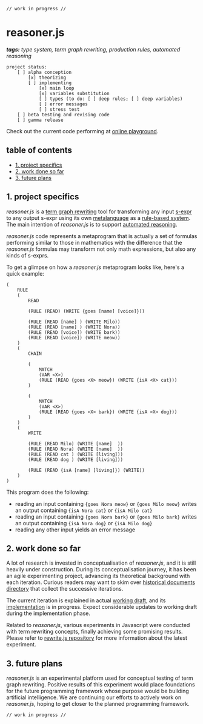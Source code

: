 ```
// work in progress //
```

# reasoner.js

_**tags:** type system, term graph rewriting, production rules, automated reasoning_

```
project status:
    [ ] alpha conception
        [x] theorizing
        [ ] implementing
            [x] main loop
            [x] variables substitution
            [ ] types (to do: [ ] deep rules; [ ] deep variables)
            [ ] error messages
            [ ] stress test
    [ ] beta testing and revising code
    [ ] gamma release
```

Check out the current code performing at [online playground](https://contrast-zone.github.io/reasoner.js/playground/).

## table of contents

- [1. project specifics](#1-project-specifics)
- [2. work done so far](#2-work-done-so-far)
- [3. future plans](#3-future-plans)

## 1. project specifics

*reasoner.js* is a [term graph rewriting](https://en.wikipedia.org/wiki/Graph_rewriting#Term_graph_rewriting) tool for transforming any input [s-expr](https://en.wikipedia.org/wiki/S-expression) to any output s-expr using its own [metalanguage](https://en.wikipedia.org/wiki/Metalanguage) as a [rule-based system](https://en.wikipedia.org/wiki/Rule-based_system). The main intention of *reasoner.js* is to support [automated reasoning](https://en.wikipedia.org/wiki/Automated_reasoning).

*reasoner.js* code represents a metaprogram that is actually a set of formulas performing similar to those in mathematics with the difference that the *reasoner.js* formulas may transform not only math expressions, but also any kinds of s-exprs.

To get a glimpse on how a *reasoner.js* metaprogram looks like, here's a quick example:

```
(
    RULE
    (
        READ
        
        (RULE (READ) (WRITE {goes [name] [voice]}))
        
        (RULE (READ [name] ) (WRITE Milo))
        (RULE (READ [name] ) (WRITE Nora))
        (RULE (READ [voice]) (WRITE bark))
        (RULE (READ [voice]) (WRITE meow))
    )
    (
        CHAIN
        
        (
            MATCH
            (VAR <X>)
            (RULE (READ {goes <X> meow}) (WRITE {isA <X> cat}))
        )
        
        (
            MATCH
            (VAR <X>)
            (RULE (READ {goes <X> bark}) (WRITE {isA <X> dog}))
        )
    )
    (
        WRITE
        
        (RULE (READ Milo) (WRITE [name]  ))
        (RULE (READ Nora) (WRITE [name]  ))
        (RULE (READ cat ) (WRITE [living]))
        (RULE (READ dog ) (WRITE [living]))
        
        (RULE (READ {isA [name] [living]}) (WRITE))
    )
)
```

This program does the following:

- reading an input containing `{goes Nora meow}` or `{goes Milo meow}` writes an output containing `{isA Nora cat}` or `{isA Milo cat}`
- reading an input containing `{goes Nora bark}` or `{goes Milo bark}` writes an output containing `{isA Nora dog}` or `{isA Milo dog}`
- reading any other input yields an error message

## 2. work done so far

A lot of research is invested in conceptualisation of *reasoner.js*, and it is still heavily under construction. During its conceptualisation journey, it has been an agile experimenting project, advancing its theoretical background with each iteration. Curious readers may want to skim over [historical documents directory](https://github.com/mind-child/reasoner.js/tree/master/history) that collect the successive iterations.

The current iteration is explained in actual [working draft](draft/reasoner.md), and its [implementation](https://contrast-zone.github.io/reasoner.js/playground/) is in progress. Expect considerable updates to working draft during the implementation phase.

Related to *reasoner.js*, various experiments in Javascript were conducted with term rewriting concepts, finally achieving some promising results. Please refer to [rewrite.js repository](https://github.com/contrast-zone/rewrite.js) for more information about the latest experiment.

## 3. future plans

*reasoner.js* is an experimental platform used for conceptual testing of term graph rewriting. Positive results of this experiment would place foundations for the future programming framework whose purpose would be building artificial intelligence. We are continuing our efforts to actively work on *reasoner.js*, hoping to get closer to the planned programming framework.

```
// work in progress //
```

